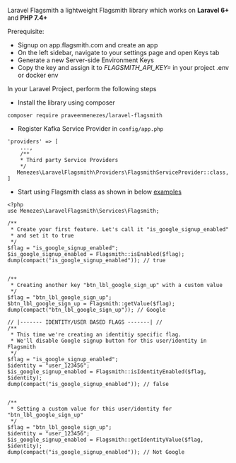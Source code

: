 Laravel Flagsmith a lightweight Flagsmith library which works on **Laravel 6+** and **PHP 7.4+**

Prerequisite:
- Signup on app.flagsmith.com and create an app
- On the left sidebar, navigate to your settings page and open Keys tab
- Generate a new Server-side Environment Keys
- Copy the key and assign it to *FLAGSMITH_API_KEY=<your key>* in your project .env or docker env

In your Laravel Project, perform the following steps

- Install the library using composer

```composer require praveenmenezes/laravel-flagsmith```

- Register Kafka Service Provider in `config/app.php`

```
'providers' => [
    ...,
    /**
    * Third party Service Providers
    */
   Menezes\LaravelFlagsmith\Providers\FlagsmithServiceProvider::class,
]
```

- Start using Flagsmith class as shown in below [examples](examples/laravel-6/README.md)

```
<?php
use Menezes\LaravelFlagsmith\Services\Flagsmith;

/**
 * Create your first feature. Let's call it "is_google_signup_enabled"
 * and set it to true
 */
$flag = "is_google_signup_enabled";
$is_google_signup_enabled = Flagsmith::isEnabled($flag);
dump(compact("is_google_signup_enabled")); // true


/**
 * Creating another key "btn_lbl_google_sign_up" with a custom value
 */
$flag = "btn_lbl_google_sign_up";
$btn_lbl_google_sign_up = Flagsmith::getValue($flag);
dump(compact("btn_lbl_google_sign_up")); // Google

// |------- IDENTITY/USER BASED FLAGS -------| //
/**
 * This time we're creating an identitiy specific flag.
 * We'll disable Google signup button for this user/identity in Flagsmith
 */
$flag = "is_google_signup_enabled";
$identity = "user_123456";
$is_google_signup_enabled = Flagsmith::isIdentityEnabled($flag, $identity);
dump(compact("is_google_signup_enabled")); // false


/**
 * Setting a custom value for this user/identity for "btn_lbl_google_sign_up"
 */
$flag = "btn_lbl_google_sign_up";
$identity = "user_123456";
$is_google_signup_enabled = Flagsmith::getIdentityValue($flag, $identity);
dump(compact("is_google_signup_enabled")); // Not Google
```